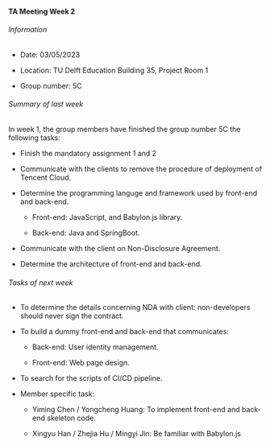 #### TA Meeting Week 2

###### Information

* Date: 03/05/2023

* Location: TU Delft Education Building 35, Project Room 1

* Group number: 5C



###### Summary of last week

In week 1, the group members have finished the group number 5C the following tasks:

* Finish the mandatory assignment 1 and 2

* Communicate with the clients to remove the procedure of deployment of Tencent Cloud. 

* Determine the programming languge and framework used by front-end and back-end. 
  
  * Front-end: JavaScript, and Babylon.js library.
  
  * Back-end: Java and SpringBoot. 

* Communicate with the client on Non-Disclosure Agreement. 

* Determine the architecture of front-end and back-end.



###### Tasks of next week

* To determine the details concerning NDA with client: non-developers should never sign the contract. 

* To build a dummy front-end and back-end that communicates:
  
  * Back-end: User identity management.
  
  * Front-end: Web page design. 

* To search for the scripts of CI/CD pipeline.

* Member specific task:
  
  * Yiming Chen / Yongcheng Huang: To implement front-end and back-end skeleton code.
  
  * Xingyu Han / Zhejia Hu / Mingyi Jin: Be familiar with Babylon.js




